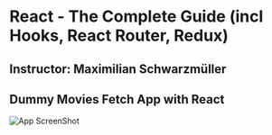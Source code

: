 # React - The Complete Guide (incl Hooks, React Router, Redux)
## Instructor: Maximilian Schwarzmüller
## Dummy Movies Fetch App with React

![App ScreenShot]()